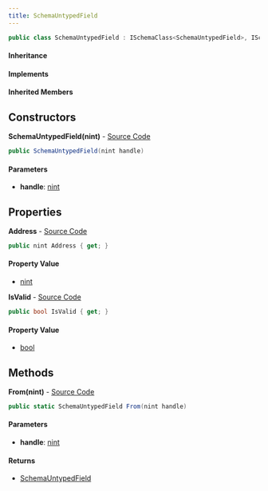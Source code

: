 ```yaml
---
title: SchemaUntypedField
---
```


```csharp
public class SchemaUntypedField : ISchemaClass<SchemaUntypedField>, ISchemaField, ISchemaClass, INativeHandle
```

#### Inheritance

#### Implements

#### Inherited Members

## Constructors

**SchemaUntypedField(nint)** - [Source Code](https://github.com/swiftly-solution/swiftlys2/blob/main/managed/src/SwiftlyS2.Shared/Modules/Schemas/SchemaUntypedField.cs#L12)

```csharp
public SchemaUntypedField(nint handle)
```

#### Parameters

- **handle**: [nint](https://learn.microsoft.com/dotnet/api/system.intptr)

## Properties

**Address** - [Source Code](https://github.com/swiftly-solution/swiftlys2/blob/main/managed/src/SwiftlyS2.Shared/Modules/Schemas/SchemaUntypedField.cs#L20)

```csharp
public nint Address { get; }
```

#### Property Value

- [nint](https://learn.microsoft.com/dotnet/api/system.intptr)

**IsValid** - [Source Code](https://github.com/swiftly-solution/swiftlys2/blob/main/managed/src/SwiftlyS2.Shared/Modules/Schemas/SchemaUntypedField.cs#L10)

```csharp
public bool IsValid { get; }
```

#### Property Value

- [bool](https://learn.microsoft.com/dotnet/api/system.boolean)

## Methods

**From(nint)** - [Source Code](https://github.com/swiftly-solution/swiftlys2/blob/main/managed/src/SwiftlyS2.Shared/Modules/Schemas/SchemaUntypedField.cs#L16)

```csharp
public static SchemaUntypedField From(nint handle)
```

#### Parameters

- **handle**: [nint](https://learn.microsoft.com/dotnet/api/system.intptr)

#### Returns

- [SchemaUntypedField](/docs/api/shared/schemas/schemauntypedfield)

